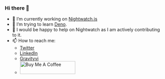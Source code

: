 ### Hi there 👋
  
- 🔭 I’m currently working on [Nightwatch.js](https://nightwatchjs.org)
- 🌱 I’m trying to learn [Deno](https://deno.land).
- 👯 I would be happy to help on Nightwatch as I am actively contributing to it.
- 📫 How to reach me:
  - [Twitter](https://twitter.com/gravity_vi)
  - [LinkedIn](https://www.linkedin.com/in/ravi-sawlani-331672191/)
  - [Gravityvi](https://gravityvi.github.io)
  - <a href="https://www.buymeacoffee.com/gravityvi" target="_blank"><img src="https://cdn.buymeacoffee.com/buttons/default-orange.png" alt="Buy Me A Coffee" height="41" width="174"></a>
